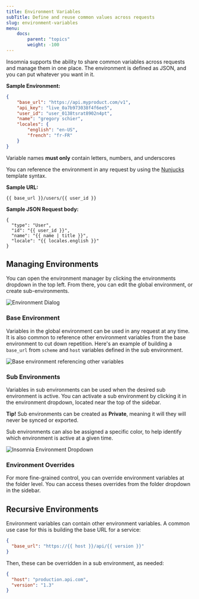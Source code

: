```yaml
---
title: Environment Variables
subTitle: Define and reuse common values across requests
slug: environment-variables
menu:
    docs:
        parent: "topics"
        weight: -100 
---
```


Insomnia supports the ability to share common variables across requests and manage them
in one place. The environment is defined as JSON, and you can put whatever you want in it. 

**Sample Environment:**

```json
{
	"base_url": "https://api.myproduct.com/v1",
	"api_key": "live_0a7b973038f4f6ee5",
	"user_id": "user_0138tsrat8902n4pt",
	"name": "gregory schier",
	"locales": {
		"english": "en-US",
		"french": "fr-FR"
	}
}
```

<p class="notice warn">
Variable names <strong>must only</strong> contain letters, numbers, and underscores
</p>

You can reference the environment in any request by using the
[Nunjucks](https://mozilla.github.io/nunjucks/) template syntax.


**Sample URL:**

```twig
{{ base_url }}/users/{{ user_id }}
```


**Sample JSON Request body:**

```twig
{
  "type": "User",
  "id": "{{ user_id }}",
  "name": "{{ name | title }}",
  "locale": "{{ locales.english }}"
}
```

## Managing Environments

You can open the environment manager by clicking the environments dropdown in the top left.
From there, you can edit the global environment, or create sub-environments.

![Environment Dialog](/images/docs/environments.png)


### Base Environment

Variables in the global environment can be used in any request at any time. It is also common
to reference other environment variables from the base environment to cut down repetition. Here's
an example of building a `base_url` from `scheme` and `host` variables defined in the sub
environment.

![Base environment referencing other variables](/images/docs/base-environment.png)


### Sub Environments

Variables in sub environments can be used when the desired sub environment is active. You can 
activate a sub environment by clicking it in the environment dropdown, located near the top
of the sidebar.

<p class="notice info">
<strong>Tip!</strong> Sub environments can be created as <strong>Private</strong>, meaning it will
they will never be synced or exported.
</p>

Sub environments can also be assigned a specific color, to help identify which environment
is active at a given time.

![Insomnia Environment Dropdown](/images/docs/environment-dropdown.png)

### Environment Overrides

For more fine-grained control, you can override environment variables at the folder level. 
You can access theses overrides from the folder dropdown in the sidebar.


## Recursive Environments

Environment variables can contain other environment variables. A common use case for this
is building the base URL for a service:

```json
{
  "base_url": "https://{{ host }}/api/{{ version }}"
}
```

Then, these can be overridden in a sub environment, as needed:

```json
{
  "host": "production.api.com",
  "version": "1.3"
}
```

